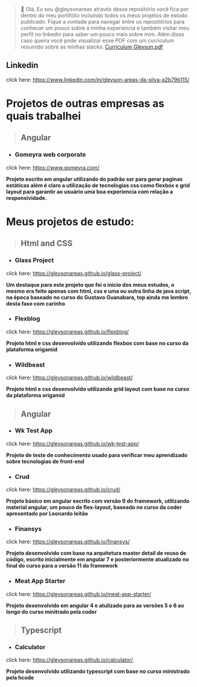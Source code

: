 > 👋 Olá, Eu sou @gleysonareas através desse reposítório você fica por dentro do meu portifólio incluindo todos os meus projetos de estudo publicado. Fique a vontade para navegar entre os repositórios para conhecer um pouco sobre a minha experiencia e também visitar meu perfil no linkedin para saber um pouco mais sobre mim. Além disso caso queira você pode visualizar esse PDF com um curriculum resumido sobre as minhas stacks: [Curriculum Gleyson.pdf](https://github.com/gleysonareas/gleysonareas/files/10388259/Curriculum.Gleyson.pdf)

## Linkedin
click here: https://www.linkedin.com/in/gleyson-areas-da-silva-a2b79b115/

# Projetos de outras empresas as quais trabalhei

> ## Angular

- ### Gomeyra web corporate
click here: https://www.gomeyra.com/

**Projeto escrito em angular utilizando do padrão ssr para gerar paginas estáticas além é claro a utilização de tecnologias css como flexbox e grid layout para garantir ao usuário uma boa experiencia com relação a responsividade.**

# Meus projetos de estudo:

> ## Html and CSS

- ### Glass Project
click here: https://gleysonareas.github.io/glass-project/

**Um destaque para este projeto que foi o início dos meus estudos, o mesmo era feito apenas com html, css e uma ou outra linha de java script, na época baseado no curso do Gustavo Guanabara, top ainda me lembro desta fase com carinho**

- ### Flexblog
click here: https://gleysonareas.github.io/flexblog/

**Projeto html e css desenvolvido utilizando flexbox com base no curso da plataforma origamid**

- ### Wildbeast
click here: https://gleysonareas.github.io/wildbeast/

**Projeto html e css desenvolvido utilizando grid layout com base no curso da plataforma origamid**


> ## Angular

- ### Wk Test App
click here: https://gleysonareas.github.io/wk-test-app/

**Projeto de teste de conhecimento usado para verificar meu aprendizado sobre tecnologias de front-end**


- ### Crud
click here: https://gleysonareas.github.io/crud/

**Projeto básico em angular escrito com versão 9 do framework, utilizando material angular, um pouco de flex-layout, baseado no curso da coder apresentado por Leonardo leitão**


- ### Finansys
click here: https://gleysonareas.github.io/finansys/

**Projeto desenvolvido com base na arquitetura master detail de reuso de código, escrito inicialmente em angular 7 e posteriormente atualizado no final do curso para a versão 11 do framework**

- ### Meat App Starter
click here: https://gleysonareas.github.io/meat-app-starter/

**Projeto desenvolvido em angular 4 e atulizado para as versões 5 e 6 ao longo do curso minitrado pela coder**


> ## Typescript

- ### Calculator
click here: https://gleysonareas.github.io/calculator/

**Projeto desenvolvido utilizando typescript com base no curso ministrado pela hcode**

<!---
gleysonareas/gleysonareas é um repositório ✨ especial ✨ porque seu `README.md` (este arquivo) aparece no seu perfil do GitHub.
Você pode clicar no link Visualizar para ver suas alterações.
--->
